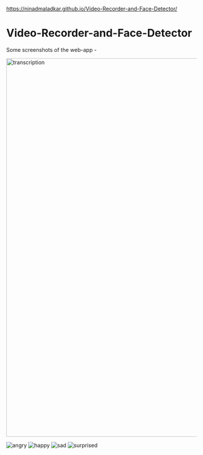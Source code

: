 https://ninadmaladkar.github.io/Video-Recorder-and-Face-Detector/

# Video-Recorder-and-Face-Detector

Some screenshots of the web-app - 

<img width="1002" alt="transcription" src="https://user-images.githubusercontent.com/68850550/147919395-e8bc4749-cd80-4a24-989a-80616a618efc.png">

![angry](https://user-images.githubusercontent.com/68850550/147919372-6d759ba2-bb85-4a55-b89b-6891efa1fe4a.png)
![happy](https://user-images.githubusercontent.com/68850550/147919386-59f8e19a-1520-4005-9e0e-7722db3e933f.png)
![sad](https://user-images.githubusercontent.com/68850550/147919390-f46607ed-cad5-42b5-bdca-f46a53a34458.png)
![surprised](https://user-images.githubusercontent.com/68850550/147919392-763424ea-cf35-4938-a9eb-eb20be92e1c0.png)
